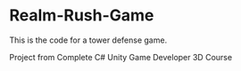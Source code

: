 # Realm-Rush-Game
This is the code for a tower defense game.

Project from Complete C# Unity Game Developer 3D Course
